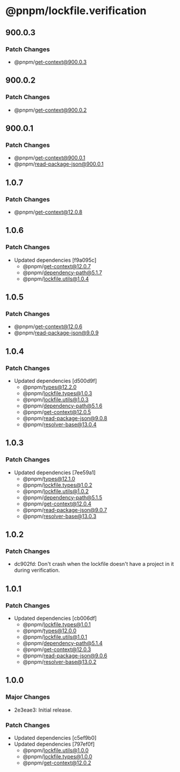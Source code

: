 # @pnpm/lockfile.verification

## 900.0.3

### Patch Changes

- @pnpm/get-context@900.0.3

## 900.0.2

### Patch Changes

- @pnpm/get-context@900.0.2

## 900.0.1

### Patch Changes

- @pnpm/get-context@900.0.1
- @pnpm/read-package-json@900.0.1

## 1.0.7

### Patch Changes

- @pnpm/get-context@12.0.8

## 1.0.6

### Patch Changes

- Updated dependencies [f9a095c]
  - @pnpm/get-context@12.0.7
  - @pnpm/dependency-path@5.1.7
  - @pnpm/lockfile.utils@1.0.4

## 1.0.5

### Patch Changes

- @pnpm/get-context@12.0.6
- @pnpm/read-package-json@9.0.9

## 1.0.4

### Patch Changes

- Updated dependencies [d500d9f]
  - @pnpm/types@12.2.0
  - @pnpm/lockfile.types@1.0.3
  - @pnpm/lockfile.utils@1.0.3
  - @pnpm/dependency-path@5.1.6
  - @pnpm/get-context@12.0.5
  - @pnpm/read-package-json@9.0.8
  - @pnpm/resolver-base@13.0.4

## 1.0.3

### Patch Changes

- Updated dependencies [7ee59a1]
  - @pnpm/types@12.1.0
  - @pnpm/lockfile.types@1.0.2
  - @pnpm/lockfile.utils@1.0.2
  - @pnpm/dependency-path@5.1.5
  - @pnpm/get-context@12.0.4
  - @pnpm/read-package-json@9.0.7
  - @pnpm/resolver-base@13.0.3

## 1.0.2

### Patch Changes

- dc902fd: Don't crash when the lockfile doesn't have a project in it during verification.

## 1.0.1

### Patch Changes

- Updated dependencies [cb006df]
  - @pnpm/lockfile.types@1.0.1
  - @pnpm/types@12.0.0
  - @pnpm/lockfile.utils@1.0.1
  - @pnpm/dependency-path@5.1.4
  - @pnpm/get-context@12.0.3
  - @pnpm/read-package-json@9.0.6
  - @pnpm/resolver-base@13.0.2

## 1.0.0

### Major Changes

- 2e3eae3: Initial release.

### Patch Changes

- Updated dependencies [c5ef9b0]
- Updated dependencies [797ef0f]
  - @pnpm/lockfile.utils@1.0.0
  - @pnpm/lockfile.types@1.0.0
  - @pnpm/get-context@12.0.2
